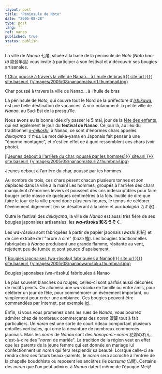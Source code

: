 ```yaml
---
layout: post
title: "Péninsule de Noto"
date: "2005-08-28"
type: post
lang: fr
ref: nanao
published: true
status: publish
---
```




La ville de _Nanao_ 七尾, située à la base de la péninsule de _Noto_ (_Noto han-tô_ 能登半島) vous invite à participer à son festival et à découvrir ses bougies artisanales.

 

[![Char poussé à travers la ville de Nanao... à l'huile de bras]({{ site.url }}{{ site.baseurl }}/images/2005/08/nanaomatsuri1.thumbnail.jpg)](http://www.japonophile.com/wp-content/uploads/2004-2006/nanaomatsuri1.jpg "Char poussé à travers la ville de Nanao... à l'huile de bras")

Char poussé à travers la ville de Nanao... à l'huile de bras

La péninsule de _Noto_, qui couvre tout le Nord de la préfecture d'_[Ishikawa](http://www.japonophile.com/map/ishikawa/)_, est une belle destination de vacances. A voir notamment: la petite ville de _Nanao_, au Sud-Est de la presqu'île.

Nous avons eu la bonne idée d'y passer le 5 mai, jour de la [fête des enfants](http://www.japonophile.com/article_koinobori_fr.html), qui est également le jour du **festival de Nanao**. Ce jour là, au lieu du traditionnel _[o-mikoshi](http://www.japonophile.com/article_omikoshi_fr.html)_, à Nanao, ce sont d'énormes chars appelés _dekayama_ でか山. Le mot deka-yama en Japonais fait penser à une "énorme montagne", et c'est en effet ce à quoi ressemblent ces chars (voir photo).

[![Jeunes debout à l'arrière du char, poussé par les hommes]({{ site.url }}{{ site.baseurl }}/images/2005/08/nanaomatsuri2.thumbnail.jpg)](http://www.japonophile.com/wp-content/uploads/2004-2006/nanaomatsuri2.jpg "Jeunes debout à l'arrière du char, poussé par les hommes")

Jeunes debout à l'arrière du char, poussé par les hommes

Au nombre de trois, ces chars pèsent chacun plusieurs tonnes et son déplacés dans la ville à la main! Les hommes, groupés à l'arrière des chars manipulent d'énormes leviers et poussent des cris indescriptibles pour faire bouger cette masse de quelques centimètres à la fois. Inutile de dire que faire le tour de la ville prend donc plusieurs heures, le temps de célébrer l'événement dignement (en se désaltérant à la bière et aux _kakigôri_ カキ氷).

Outre le festival des _dekayama_, la ville de _Nanao_ est aussi très fière de ses bougies japonaises artisanales, les **_wa-rôsoku_ 和ろうそく**.

Les _wa-rôsoku_ sont fabriquées à partir de papier japonais (_washi_ 和紙) et de cire extraite de l'"arbre à cire" (_haze_ 櫨). Les bougies traditionnelles fabriquées à _Nanao_ produisent une grande flamme, résitante au vent, rejettent peu de fumée et sont source d'apaisement.

[![Bougies japonaises (wa-rôsoku) fabriquées à Nanao]({{ site.url }}{{ site.baseurl }}/images/2005/08/nanaowarosoku.thumbnail.jpg)](http://www.japonophile.com/wp-content/uploads/2004-2006/nanaowarosoku.jpg "Bougies japonaises (wa-rôsoku) fabriquées à Nanao")

Bougies japonaises (wa-rôsoku) fabriquées à Nanao

Le plus souvent blanches ou rouges, celles-ci sont parfois aussi décorées de motifs peints. On allumera une _wa-rôsoku_ en famille ou entre amis, pour célébrer un jour de fête, pour commémorer un événement important, ou simplement pour créer une ambiance. Ces bougies peuvent être commandées par Internet, par exemple [ici](http://www.slowlifestyle.com/warousoku.htm).

Enfin, si vous vous promenez dans les rues de _Nanao_, vous pourrez admirer chez de nombreux commerçants des _noren_ 暖簾 tout à fait particuliers. Un _noren_ est une sorte de court rideau comportant plusieurs entailles verticales, qui orne la devanture de nombreux commerces japonais. Mais les _noren_ de _Nanao_ sont des _hanayome-noren_ 花嫁のれん, c'est-à-dire des "_noren_ de mariée". La tradition de la région veut en effet que les parents de la jeune femme qui est donnée en mariage lui confectionnent un _noren_ qui fera resplendir sa beauté. Lorsque celle-ci se rendra chez ses futurs beaux-parents, le _noren_ sera accroché à l'entrée de la chapelle bouddhiste où reposent les ancêtres (le _butsuma_ 仏間). Certains des _noren_ que l'on peut admirer à _Nanao_ datent même de l'époque Meiji!


